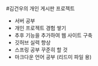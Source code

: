 #김건우의 개인 게시판 프로젝트
- 서버 공부
- 개인 프로젝트 경험 쌓기
- 추후 기능을 추가하여 웹 사이트 구축
- 깃허브 실력 향상
- 스프링 공부 꾸준히 할 것
- 마크다운 언어 공부 (리드미 파일 용)
